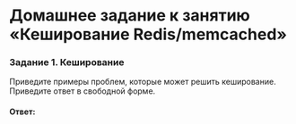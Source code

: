 # Домашнее задание к занятию «Кеширование Redis/memcached»

### Задание 1. Кеширование

Приведите примеры проблем, которые может решить кеширование.
Приведите ответ в свободной форме.

#### Ответ:


